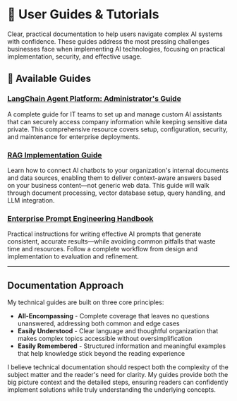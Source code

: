 # 🧭 User Guides & Tutorials

Clear, practical documentation to help users navigate complex AI systems with confidence. These guides address the most pressing challenges businesses face when implementing AI technologies, focusing on practical implementation, security, and effective usage.

## 📂 Available Guides

### **[LangChain Agent Platform: Administrator's Guide](https://github.com/CRollins6020/CRollins6020/blob/main/User-Guides/langchain-agent-platform-admin-guide.md)**

A complete guide for IT teams to set up and manage custom AI assistants that can securely access company information while keeping sensitive data private. This comprehensive resource covers setup, configuration, security, and maintenance for enterprise deployments.

### **[RAG Implementation Guide](https://github.com/CRollins6020/CRollins6020/blob/main/User-Guides/rag-implementation-guide.md)**

Learn how to connect AI chatbots to your organization's internal documents and data sources, enabling them to deliver context-aware answers based on your business content—not generic web data. This guide will walk through document processing, vector database setup, query handling, and LLM integration.

### **[Enterprise Prompt Engineering Handbook](https://github.com/CRollins6020/CRollins6020/blob/main/User-Guides/Enterprise%20Prompt%20Engineering%20Handbook.md)**

Practical instructions for writing effective AI prompts that generate consistent, accurate results—while avoiding common pitfalls that waste time and resources. Follow a complete workflow from design and implementation to evaluation and refinement.

---

## Documentation Approach

My technical guides are built on three core principles:

- **All-Encompassing** - Complete coverage that leaves no questions unanswered, addressing both common and edge cases
- **Easily Understood** - Clear language and thoughtful organization that makes complex topics accessible without oversimplification
- **Easily Remembered** - Structured information and meaningful examples that help knowledge stick beyond the reading experience

I believe technical documentation should respect both the complexity of the subject matter and the reader's need for clarity. My guides provide both the big picture context and the detailed steps, ensuring readers can confidently implement solutions while truly understanding the underlying concepts.